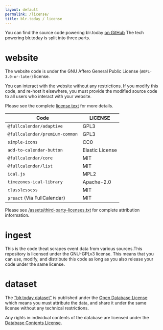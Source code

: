 ```yaml
---
layout: default
permalink: /license/
title: blr.today / license
---
```


You can find the source code powering blr.today [on GitHub](https://github.com/blr-today)
The tech powering blr.today is split into three parts. 

# website

The website code is under the GNU Affero General Public License (`AGPL-3.0-or-later`) license.

You can interact with the website without any restrictions.
If you modify this code, and re-host it elsewhere, you must provide the
modified source code to all users who interact with your website.

Please see the complete [license text](/LICENSE.txt) for more details.

|Code | LICENSE
------|--------
`@fullcalendar/adaptive`|GPL3
`@fullcalendar/premium-common` | GPL3
`simple-icons` | CC0
`add-to-calendar-button` | Elastic License
`@fullcalendar/core` | MIT
`@fullcalendar/list` | MIT
`ical.js` | MPL2
`timezones-ical-library`|Apache-2.0
`classlesscss` | MIT
`preact` (Via FullCalendar) | MIT

Please see [/assets/third-party-licenses.txt](/assets/third-party-licenses.txt)
for complete attribution information.

# ingest

This is the code theat scrapes event data from various sources.This repository
is licensed under the GNU-GPLv3 license. This means that you can use, modify,
and distribute this code as long as you also release your code under the same
license.


# dataset

The ["blr.today dataset"](/dataset/) is published under the [Open Database
License][odbl] which means you must attribute the data, and share it under
the same license without any technical restrictions.

Any rights in individual contents of the database are licensed under the
[Database Contents License](http://opendatacommons.org/licenses/dbcl/1.0/).

[odbl]: https://opendatacommons.org/licenses/odbl/1.0/